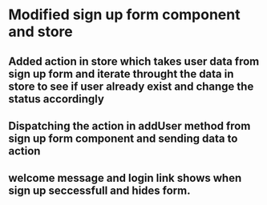 # Modified sign up form component and store

## Added action in store which takes user data from sign up form and iterate throught the data in store to see if user already exist and change the status accordingly

## Dispatching the action in addUser method from sign up form component and sending data to action

## welcome message and login link shows when sign up seccessfull and hides form.
